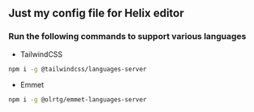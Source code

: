 ## Just my config file for Helix editor

### Run the following commands to support various languages
- TailwindCSS
```bash
npm i -g @tailwindcss/languages-server
```
- Emmet
```bash
npm i -g @olrtg/emmet-languages-server
```
